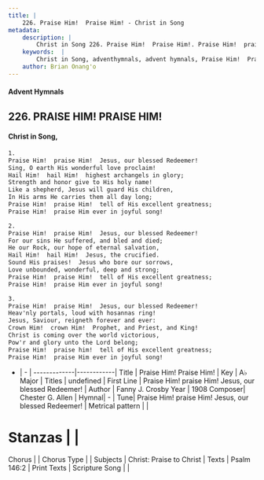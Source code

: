 ```yaml
---
title: |
    226. Praise Him!  Praise Him! - Christ in Song
metadata:
    description: |
        Christ in Song 226. Praise Him!  Praise Him!. Praise Him!  praise Him!  Jesus, our blessed Redeemer! Sing, O earth His wonderful love proclaim! Hail Him!  hail Him!  highest archangels in glory; Strength and honor give to His holy name! Like a shepherd, Jesus will guard His children, In His arms He carries them all day long; Praise Him!  praise Him!  tell of His excellent greatness; Praise Him!  praise Him ever in joyful song!
    keywords:  |
        Christ in Song, adventhymnals, advent hymnals, Praise Him!  Praise Him!, Praise Him!  praise Him!  Jesus, our blessed Redeemer!. 
    author: Brian Onang'o
---
```


#### Advent Hymnals
## 226. PRAISE HIM!  PRAISE HIM!
####  Christ in Song,

```txt
1.
Praise Him!  praise Him!  Jesus, our blessed Redeemer!
Sing, O earth His wonderful love proclaim!
Hail Him!  hail Him!  highest archangels in glory;
Strength and honor give to His holy name!
Like a shepherd, Jesus will guard His children,
In His arms He carries them all day long;
Praise Him!  praise Him!  tell of His excellent greatness;
Praise Him!  praise Him ever in joyful song!

2.
Praise Him!  praise Him!  Jesus, our blessed Redeemer!
For our sins He suffered, and bled and died;
He our Rock, our hope of eternal salvation,
Hail Him!  hail Him!  Jesus, the crucified.
Sound His praises!  Jesus who bore our sorrows,
Love unbounded, wonderful, deep and strong;
Praise Him!  praise Him!  tell of His excellent greatness;
Praise Him!  praise Him ever in joyful song!

3.
Praise Him!  praise Him!  Jesus, our blessed Redeemer!
Heav'nly portals, loud with hosannas ring!
Jesus, Saviour, reigneth forever and ever:
Crown Him!  crown Him!  Prophet, and Priest, and King!
Christ is coming over the world victorious,
Pow'r and glory unto the Lord belong;
Praise Him!  praise him!  tell of His excellent greatness;
Praise Him!  praise Him ever in joyful song!

```

- |   -  |
-------------|------------|
Title | Praise Him!  Praise Him! |
Key | A♭ Major |
Titles | undefined |
First Line | Praise Him!  praise Him!  Jesus, our blessed Redeemer! |
Author | Fanny J. Crosby
Year | 1908
Composer| Chester G. Allen |
Hymnal|  - |
Tune| Praise Him!  praise Him!  Jesus, our blessed Redeemer! |
Metrical pattern | |
# Stanzas |  |
Chorus |  |
Chorus Type |  |
Subjects | Christ: Praise to Christ |
Texts | Psalm 146:2 |
Print Texts | 
Scripture Song |  |
    
